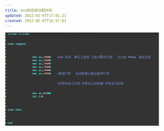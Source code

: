 ```yaml
---
title: exe和系统分配内存
updated: 2022-02-07T17:01:21
created: 2022-02-07T16:57:01
---
```


![image1](../../resources/1703881250c1438cb4d34a5446871f9a.png)

